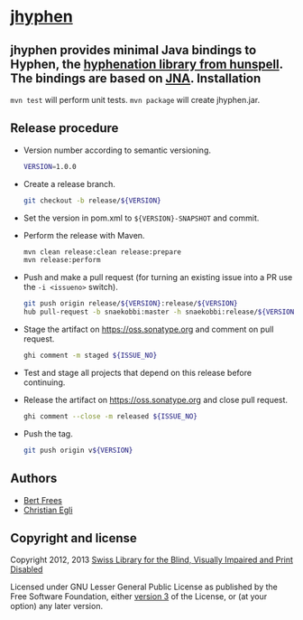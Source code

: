 [jhyphen][]
===========

jhyphen provides minimal Java bindings to Hyphen, the [hyphenation library from hunspell][hunspell]. The bindings are based on [JNA][].
Installation
------------

`mvn test` will perform unit tests.
`mvn package` will create jhyphen.jar.

Release procedure
-----------------
- Version number according to semantic versioning.

  ```sh
  VERSION=1.0.0
  ```
  
- Create a release branch.

  ```sh
  git checkout -b release/${VERSION}
  ```
  
- Set the version in pom.xml to `${VERSION}-SNAPSHOT` and commit.
- Perform the release with Maven.

  ```sh
  mvn clean release:clean release:prepare
  mvn release:perform
  ```
  
- Push and make a pull request (for turning an existing issue into a PR use the `-i <issueno>` switch).

  ```sh
  git push origin release/${VERSION}:release/${VERSION}
  hub pull-request -b snaekobbi:master -h snaekobbi:release/${VERSION} -m "Release version ${VERSION}"
  ```
  
- Stage the artifact on https://oss.sonatype.org and comment on pull request.

  ```sh
  ghi comment -m staged ${ISSUE_NO}
  ```
  
- Test and stage all projects that depend on this release before continuing.
- Release the artifact on https://oss.sonatype.org and close pull request.

  ```sh
  ghi comment --close -m released ${ISSUE_NO}
  ```
  
- Push the tag.

  ```sh
  git push origin v${VERSION}
  ```


Authors
-------

+ [Bert Frees](http://github.com/bertfrees)
+ [Christian Egli](http://github.com/egli)

Copyright and license
---------------------

Copyright 2012, 2013 [Swiss Library for the Blind, Visually Impaired and Print Disabled][sbs]

Licensed under GNU Lesser General Public License as published by the Free Software Foundation, either [version 3][lgpl] of the License, or (at your option) any later version.

[jhyphen]: http://github.com/sbsdev/jhyphen
[hunspell]: http://hunspell.sourceforge.net/
[jna]: https://github.com/twall/jna
[sbs]: http://www.sbs.ch
[lgpl]: http://www.gnu.org/licenses/lgpl.html
